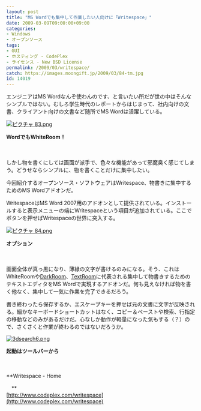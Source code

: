 ```yaml
---
layout: post
title: "MS Wordでも集中して作業したい人向けに「Writespace」"
date: 2009-03-09T09:00:00+09:00
categories:
- Windows
- オープンソース
tags: 
- GUI
- ホスティング - CodePlex
- ライセンス - New BSD License
permalink: /2009/03/writespace/
catch: https://images.moongift.jp/2009/03/84-tm.jpg
id: 14019
---
```

エンジニアはMS Wordなんぞ使わんのです、と言いたい所だが世の中はそんなシンプルではない。むしろ学生時代のレポートからはじまって、社内向けの文書、クライアント向けの文書など随所でMS Wordは活躍している。

  

[![ピクチャ 83.png](https://images.moongift.jp/2009/03/83-tm.jpg)](https://images.moongift.jp/2009/03/83.png)  
  
**WordでもWhiteRoom！**

  

　

  

しかし物を書くにしては画面が派手で、色々な機能があって邪魔臭く感じてしまう。どうせならシンプルに、物を書くことだけに集中したい。

  

今回紹介するオープンソース・ソフトウェアはWritespace、物書きに集中するためのMS Wordアドオンだ。

  
<!--more-->

WritespaceはMS Word 2007用のアドオンとして提供されている。インストールすると表示メニューの端にWritespaceという項目が追加されている。ここでボタンを押せばWritespaceの世界に突入する。

  

[![ピクチャ 84.png](https://images.moongift.jp/2009/03/84-tm.jpg)](https://images.moongift.jp/2009/03/84.png)  
  
**オプション**

  

　

  

画面全体が真っ黒になり、薄緑の文字が書けるのみになる。そう、これはWhiteRoomや[DarkRoom](http://www.moongift.jp/2008/06/dark_room/)、[TextRoom](http://www.moongift.jp/2009/01/textroom/)に代表される集中して物書きするためのテキストエディタをMS Wordで実現するアドオンだ。何も見えなければ物を書く他なく、集中して一気に作業を完了できるだろう。

  

書き終わったら保存するか、エスケープキーを押せば元の文書に文字が反映される。細かなキーボードショートカットはなく、コピー＆ペーストや検索、行指定の移動などのみがあるだけだ。心なしか動作が軽量になった気もする（？）ので、さくさくと作業が終わるのではないだろうか。

  

[![3dsearch6.png](https://images.moongift.jp/2009/03/3dsearch6-tm.jpg)](https://images.moongift.jp/2009/03/3dsearch6.png)  
  
**起動はツールバーから**

  

　

  

**Writespace - Home  
  
　**  
  [http://www.codeplex.com/writespace](http://www.codeplex.com/writespace)

  

